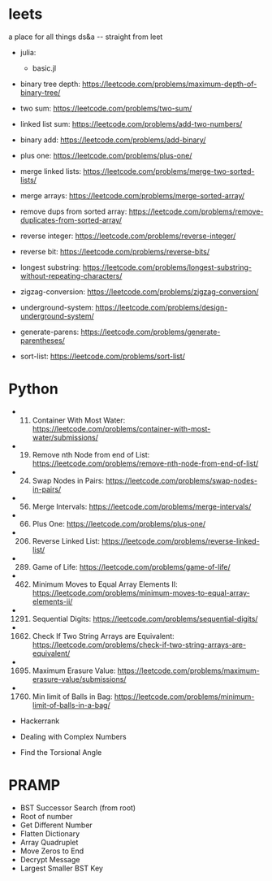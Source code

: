 # leets
a place for all things ds&a -- straight from leet

- julia: 
  - basic.jl

- binary tree depth: https://leetcode.com/problems/maximum-depth-of-binary-tree/
- two sum: https://leetcode.com/problems/two-sum/
- linked list sum: https://leetcode.com/problems/add-two-numbers/
- binary add: https://leetcode.com/problems/add-binary/
- plus one: https://leetcode.com/problems/plus-one/
- merge linked lists: https://leetcode.com/problems/merge-two-sorted-lists/
- merge arrays: https://leetcode.com/problems/merge-sorted-array/
- remove dups from sorted array: https://leetcode.com/problems/remove-duplicates-from-sorted-array/
- reverse integer: https://leetcode.com/problems/reverse-integer/
- reverse bit: https://leetcode.com/problems/reverse-bits/
- longest substring: https://leetcode.com/problems/longest-substring-without-repeating-characters/
- zigzag-conversion: https://leetcode.com/problems/zigzag-conversion/ 
- underground-system: https://leetcode.com/problems/design-underground-system/
- generate-parens: https://leetcode.com/problems/generate-parentheses/
- sort-list: https://leetcode.com/problems/sort-list/

# Python #

 - 11. Container With Most Water: https://leetcode.com/problems/container-with-most-water/submissions/
 - 19. Remove nth Node from end of List: https://leetcode.com/problems/remove-nth-node-from-end-of-list/ 
 - 24. Swap Nodes in Pairs: https://leetcode.com/problems/swap-nodes-in-pairs/
 - 56. Merge Intervals: https://leetcode.com/problems/merge-intervals/
 - 66. Plus One: https://leetcode.com/problems/plus-one/
 - 206. Reverse Linked List: https://leetcode.com/problems/reverse-linked-list/
 - 289. Game of Life: https://leetcode.com/problems/game-of-life/
 - 462. Minimum Moves to Equal Array Elements II: https://leetcode.com/problems/minimum-moves-to-equal-array-elements-ii/
 - 1291. Sequential Digits: https://leetcode.com/problems/sequential-digits/
 - 1662. Check If Two String Arrays are Equivalent: https://leetcode.com/problems/check-if-two-string-arrays-are-equivalent/
 - 1695. Maximum Erasure Value: https://leetcode.com/problems/maximum-erasure-value/submissions/
 - 1760. Min limit of Balls in Bag: https://leetcode.com/problems/minimum-limit-of-balls-in-a-bag/

 - Hackerrank
  - Dealing with Complex Numbers
  - Find the Torsional Angle


# PRAMP #

- BST Successor Search (from root)
- Root of number
- Get Different Number
- Flatten Dictionary
- Array Quadruplet
- Move Zeros to End
- Decrypt Message
- Largest Smaller BST Key